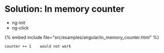 # Solution: In memory counter

* ng-init
* ng-click

{% embed include file="src/examples/angular/in_memory_counter.html" %}

```
counter += 1    would not work
```



